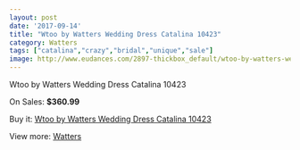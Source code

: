 ```yaml
---
layout: post
date: '2017-09-14'
title: "Wtoo by Watters Wedding Dress Catalina 10423"
category: Watters
tags: ["catalina","crazy","bridal","unique","sale"]
image: http://www.eudances.com/2897-thickbox_default/wtoo-by-watters-wedding-dress-catalina-10423.jpg
---
```

Wtoo by Watters Wedding Dress Catalina 10423

On Sales: **$360.99**
<a href="https://www.eudances.com/en/watters/1003-wtoo-by-watters-wedding-dress-catalina-10423.html"><amp-img layout="responsive" width="600" height="600" src="//www.eudances.com/2897-thickbox_default/wtoo-by-watters-wedding-dress-catalina-10423.jpg" alt="Wtoo by Watters Wedding Dress Catalina 10423 0" /></a>
<a href="https://www.eudances.com/en/watters/1003-wtoo-by-watters-wedding-dress-catalina-10423.html"><amp-img layout="responsive" width="600" height="600" src="//www.eudances.com/2901-thickbox_default/wtoo-by-watters-wedding-dress-catalina-10423.jpg" alt="Wtoo by Watters Wedding Dress Catalina 10423 1" /></a>
<a href="https://www.eudances.com/en/watters/1003-wtoo-by-watters-wedding-dress-catalina-10423.html"><amp-img layout="responsive" width="600" height="600" src="//www.eudances.com/2900-thickbox_default/wtoo-by-watters-wedding-dress-catalina-10423.jpg" alt="Wtoo by Watters Wedding Dress Catalina 10423 2" /></a>
<a href="https://www.eudances.com/en/watters/1003-wtoo-by-watters-wedding-dress-catalina-10423.html"><amp-img layout="responsive" width="600" height="600" src="//www.eudances.com/2899-thickbox_default/wtoo-by-watters-wedding-dress-catalina-10423.jpg" alt="Wtoo by Watters Wedding Dress Catalina 10423 3" /></a>
<a href="https://www.eudances.com/en/watters/1003-wtoo-by-watters-wedding-dress-catalina-10423.html"><amp-img layout="responsive" width="600" height="600" src="//www.eudances.com/2898-thickbox_default/wtoo-by-watters-wedding-dress-catalina-10423.jpg" alt="Wtoo by Watters Wedding Dress Catalina 10423 4" /></a>

Buy it: [Wtoo by Watters Wedding Dress Catalina 10423](https://www.eudances.com/en/watters/1003-wtoo-by-watters-wedding-dress-catalina-10423.html "Wtoo by Watters Wedding Dress Catalina 10423")

View more: [Watters](https://www.eudances.com/en/12-watters "Watters")